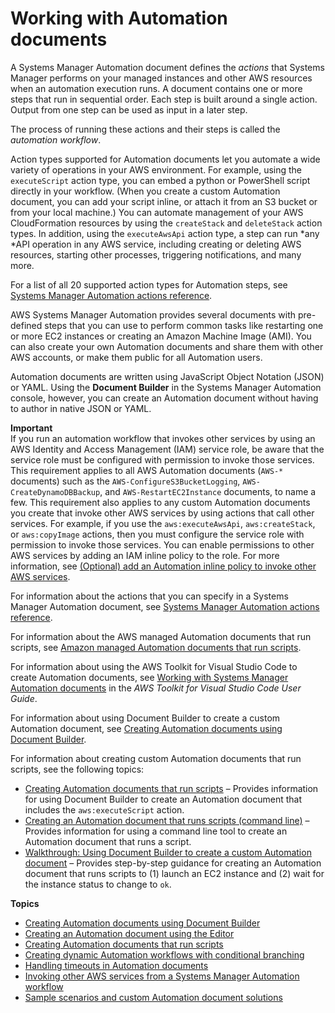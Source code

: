 # Working with Automation documents<a name="automation-documents"></a>

A Systems Manager Automation document defines the *actions* that Systems Manager performs on your managed instances and other AWS resources when an automation execution runs\. A document contains one or more steps that run in sequential order\. Each step is built around a single action\. Output from one step can be used as input in a later step\. 

The process of running these actions and their steps is called the *automation workflow*\.

Action types supported for Automation documents let you automate a wide variety of operations in your AWS environment\. For example, using the `executeScript` action type, you can embed a python or PowerShell script directly in your workflow\. \(When you create a custom Automation document, you can add your script inline, or attach it from an S3 bucket or from your local machine\.\) You can automate management of your AWS CloudFormation resources by using the `createStack` and `deleteStack` action types\. In addition, using the `executeAwsApi` action type, a step can run *any *API operation in any AWS service, including creating or deleting AWS resources, starting other processes, triggering notifications, and many more\. 

For a list of all 20 supported action types for Automation steps, see [Systems Manager Automation actions reference](automation-actions.md)\.

AWS Systems Manager Automation provides several documents with pre\-defined steps that you can use to perform common tasks like restarting one or more EC2 instances or creating an Amazon Machine Image \(AMI\)\. You can also create your own Automation documents and share them with other AWS accounts, or make them public for all Automation users\.

Automation documents are written using JavaScript Object Notation \(JSON\) or YAML\. Using the **Document Builder** in the Systems Manager Automation console, however, you can create an Automation document without having to author in native JSON or YAML\.

**Important**  
If you run an automation workflow that invokes other services by using an AWS Identity and Access Management \(IAM\) service role, be aware that the service role must be configured with permission to invoke those services\. This requirement applies to all AWS Automation documents \(`AWS-*` documents\) such as the `AWS-ConfigureS3BucketLogging`, `AWS-CreateDynamoDBBackup`, and `AWS-RestartEC2Instance` documents, to name a few\. This requirement also applies to any custom Automation documents you create that invoke other AWS services by using actions that call other services\. For example, if you use the `aws:executeAwsApi`, `aws:createStack`, or `aws:copyImage` actions, then you must configure the service role with permission to invoke those services\. You can enable permissions to other AWS services by adding an IAM inline policy to the role\. For more information, see [\(Optional\) add an Automation inline policy to invoke other AWS services](automation-permissions.md#automation-role-add-inline-policy)\.

For information about the actions that you can specify in a Systems Manager Automation document, see [Systems Manager Automation actions reference](automation-actions.md)\.

For information about the AWS managed Automation documents that run scripts, see [Amazon managed Automation documents that run scripts](runbook-scripts.md)\.

For information about using the AWS Toolkit for Visual Studio Code to create Automation documents, see [Working with Systems Manager Automation documents](https://docs.aws.amazon.com/toolkit-for-vscode/latest/userguide/systems-manager-automation-docs.html) in the *AWS Toolkit for Visual Studio Code User Guide*\.

For information about using Document Builder to create a custom Automation document, see [Creating Automation documents using Document Builder](automation-document-builder.md)\. 

For information about creating custom Automation documents that run scripts, see the following topics:
+ [Creating Automation documents that run scripts](automation-document-script.md) – Provides information for using Document Builder to create an Automation document that includes the `aws:executeScript` action\.
+ [Creating an Automation document that runs scripts \(command line\)](automation-document-script-commandline.md) – Provides information for using a command line tool to create an Automation document that runs a script\.
+ [ Walkthrough: Using Document Builder to create a custom Automation document](automation-walk-document-builder.md) – Provides step\-by\-step guidance for creating an Automation document that runs scripts to \(1\) launch an EC2 instance and \(2\) wait for the instance status to change to `ok`\.

**Topics**
+ [Creating Automation documents using Document Builder](automation-document-builder.md)
+ [Creating an Automation document using the Editor](automation-document-editor.md)
+ [Creating Automation documents that run scripts](automation-document-script.md)
+ [Creating dynamic Automation workflows with conditional branching](automation-branchdocs.md)
+ [Handling timeouts in Automation documents](automation-handling-timeouts.md)
+ [Invoking other AWS services from a Systems Manager Automation workflow](automation-aws-apis-calling.md)
+ [Sample scenarios and custom Automation document solutions](automation-document-samples.md)